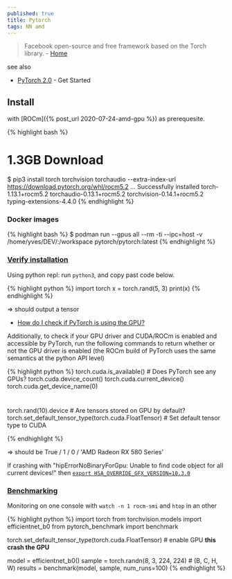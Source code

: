 ```yaml
---
published: true
title: Pytorch
tags: NN amd
---
```

>  Facebook open-source and free framework based on the Torch library. - [Home](https://pytorch.org/)

see also
- [PyTorch 2.0](https://pytorch.org/get-started/pytorch-2.0/) - Get Started

## Install

with [ROCm]({% post_url 2020-07-24-amd-gpu %}) as prerequesite.

{% highlight bash %}
# 1.3GB Download
$ pip3 install torch torchvision torchaudio --extra-index-url https://download.pytorch.org/whl/rocm5.2
...
Successfully installed torch-1.13.1+rocm5.2 torchaudio-0.13.1+rocm5.2 torchvision-0.14.1+rocm5.2 typing-extensions-4.4.0
{% endhighlight %}


### Docker images

{% highlight bash %}
$ podman run --gpus all --rm -ti --ipc=host -v /home/yves/DEV/:/workspace pytorch/pytorch:latest
{% endhighlight %}

### [Verify installation](https://pytorch.org/get-started/locally/#linux-verification)

Using python repl: run `python3`, and copy past code below.

{% highlight python %}
import torch
x = torch.rand(5, 3)
print(x)
{% endhighlight %}

=> should output a tensor

- [How do I check if PyTorch is using the GPU?](https://stackoverflow.com/questions/48152674/how-do-i-check-if-pytorch-is-using-the-gpu)

Additionally, to check if your GPU driver and CUDA/ROCm is enabled and accessible by PyTorch, run the following commands to return whether or not the GPU driver is enabled (the ROCm build of PyTorch uses the same semantics at the python API level)

{% highlight python %}
torch.cuda.is_available()		# Does PyTorch see any GPUs?
torch.cuda.device_count()
torch.cuda.current_device()
torch.cuda.get_device_name(0)
#
torch.rand(10).device			# Are tensors stored on GPU by default?
torch.set_default_tensor_type(torch.cuda.FloatTensor) # Set default tensor type to CUDA

{% endhighlight %}

=> should be True / 1 / 0 / 'AMD Radeon RX 580 Series'

If crashing with "hipErrorNoBinaryForGpu: Unable to find code object for all current devices!" then [`export HSA_OVERRIDE_GFX_VERSION=10.3.0`](https://stackoverflow.com/questions/73575955/pytorch-hiperrornobinaryforgpu-unable-to-find-code-object-for-all-current-devi)

### [Benchmarking](https://github.com/LukasHedegaard/pytorch-benchmark)

Monitoring on one console with `watch -n 1 rocm-smi` and `htop` in an other

{% highlight python %}
import torch
from torchvision.models import efficientnet_b0
from pytorch_benchmark import benchmark

torch.set_default_tensor_type(torch.cuda.FloatTensor) # enable GPU **this crash the GPU**

model = efficientnet_b0()
sample = torch.randn(8, 3, 224, 224)  # (B, C, H, W)
results = benchmark(model, sample, num_runs=100)
{% endhighlight %}
